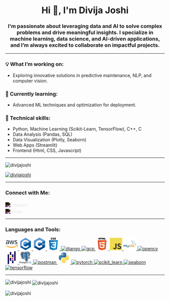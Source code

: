 <h1 align="center">Hi 👋, I'm Divija Joshi</h1>
<h3 align="center">
I'm passionate about leveraging data and AI to solve complex problems and drive meaningful insights. I specialize in machine learning, data science, and AI-driven applications, and I’m always excited to collaborate on impactful projects.
</h3>

---

<h3 align="left">💡 What I’m working on:</h3>
<ul>
  <li>Exploring innovative solutions in predictive maintenance, NLP, and computer vision.</li>
</ul>

<h3 align="left">🌱 Currently learning:</h3>
<ul>
  <li>Advanced ML techniques and optimization for deployment.</li>
</ul>

<h3 align="left">🔧 Technical skills:</h3>
<ul>
  <li>Python, Machine Learning (Scikit-Learn, TensorFlow), C++, C</li>
  <li>Data Analysis (Pandas, SQL)</li>
  <li>Data Visualization (Plotly, Seaborn)</li>
  <li>Web Apps (Streamlit)</li>
  <li>Frontend (Html, CSS, Javascript)</li>
</ul>

---

<p align="left">
  <img src="https://komarev.com/ghpvc/?username=divijajoshi&label=Profile%20views&color=0e75b6&style=flat" alt="divijajoshi" />
</p>

<p align="left">
  <a href="https://github.com/ryo-ma/github-profile-trophy">
    <img src="https://github-profile-trophy.vercel.app/?username=divijajoshi" alt="divijajoshi" />
  </a>
</p>

---

<h3 align="left">Connect with Me:</h3>
<p align="left">
  <a href="https://www.linkedin.com/in/divija-joshi/" target="blank" style="text-decoration:none;">
    <img align="center" color="white" src="https://cdn.jsdelivr.net/npm/simple-icons@3.0.1/icons/linkedin.svg" alt="LinkedIn" height="30" width="40" style="filter: invert(1);" />
    <span style="margin-left: 10px; font-size: 16px; color: #ffffff;">LinkedIn</span>
  </a>
  <br />
  <a href="mailto:divija.joshi05@gmail.com" target="blank" style="text-decoration:none;">
    <img align="center" src="https://cdn.jsdelivr.net/npm/simple-icons@3.0.1/icons/gmail.svg" alt="Gmail" height="30" width="40" style="filter: invert(1);" />
    <span style="margin-left: 10px; font-size: 16px; color: #ffffff;">Email</span>
  </a>
</p>

---

<h3 align="left">Languages and Tools:</h3>
<p align="left">
  <a href="https://aws.amazon.com" target="_blank" rel="noreferrer">
    <img src="https://raw.githubusercontent.com/devicons/devicon/master/icons/amazonwebservices/amazonwebservices-original-wordmark.svg" alt="aws" width="40" height="40" />
  </a>
  <a href="https://www.cprogramming.com/" target="_blank" rel="noreferrer">
    <img src="https://raw.githubusercontent.com/devicons/devicon/master/icons/c/c-original.svg" alt="c" width="40" height="40" />
  </a>
  <a href="https://www.w3schools.com/cpp/" target="_blank" rel="noreferrer">
    <img src="https://raw.githubusercontent.com/devicons/devicon/master/icons/cplusplus/cplusplus-original.svg" alt="cplusplus" width="40" height="40" />
  </a>
  <a href="https://www.w3schools.com/css/" target="_blank" rel="noreferrer">
    <img src="https://raw.githubusercontent.com/devicons/devicon/master/icons/css3/css3-original-wordmark.svg" alt="css3" width="40" height="40" />
  </a>
  <a href="https://www.djangoproject.com/" target="_blank" rel="noreferrer">
    <img src="https://cdn.worldvectorlogo.com/logos/django.svg" alt="django" width="40" height="40" />
  </a>
  <a href="https://cloud.google.com" target="_blank" rel="noreferrer">
    <img src="https://www.vectorlogo.zone/logos/google_cloud/google_cloud-icon.svg" alt="gcp" width="40" height="40" />
  </a>
  <a href="https://www.w3.org/html/" target="_blank" rel="noreferrer">
    <img src="https://raw.githubusercontent.com/devicons/devicon/master/icons/html5/html5-original-wordmark.svg" alt="html5" width="40" height="40" />
  </a>
  <a href="https://developer.mozilla.org/en-US/docs/Web/JavaScript" target="_blank" rel="noreferrer">
    <img src="https://raw.githubusercontent.com/devicons/devicon/master/icons/javascript/javascript-original.svg" alt="javascript" width="40" height="40" />
  </a>
  <a href="https://www.mysql.com/" target="_blank" rel="noreferrer">
    <img src="https://raw.githubusercontent.com/devicons/devicon/master/icons/mysql/mysql-original-wordmark.svg" alt="mysql" width="40" height="40" />
  </a>
  <a href="https://opencv.org/" target="_blank" rel="noreferrer">
    <img src="https://www.vectorlogo.zone/logos/opencv/opencv-icon.svg" alt="opencv" width="40" height="40" />
  </a>
  <a href="https://pandas.pydata.org/" target="_blank" rel="noreferrer">
    <img src="https://raw.githubusercontent.com/devicons/devicon/2ae2a900d2f041da66e950e4d48052658d850630/icons/pandas/pandas-original.svg" alt="pandas" width="40" height="40" />
  </a>
  <a href="https://www.postgresql.org" target="_blank" rel="noreferrer">
    <img src="https://raw.githubusercontent.com/devicons/devicon/master/icons/postgresql/postgresql-original-wordmark.svg" alt="postgresql" width="40" height="40" />
  </a>
  <a href="https://postman.com" target="_blank" rel="noreferrer">
    <img src="https://www.vectorlogo.zone/logos/getpostman/getpostman-icon.svg" alt="postman" width="40" height="40" />
  </a>
  <a href="https://www.python.org" target="_blank" rel="noreferrer">
    <img src="https://raw.githubusercontent.com/devicons/devicon/master/icons/python/python-original.svg" alt="python" width="40" height="40" />
  </a>
  <a href="https://pytorch.org/" target="_blank" rel="noreferrer">
    <img src="https://www.vectorlogo.zone/logos/pytorch/pytorch-icon.svg" alt="pytorch" width="40" height="40" />
  </a>
  <a href="https://scikit-learn.org/" target="_blank" rel="noreferrer">
    <img src="https://upload.wikimedia.org/wikipedia/commons/0/05/Scikit_learn_logo_small.svg" alt="scikit_learn" width="40" height="40" />
  </a>
  <a href="https://seaborn.pydata.org/" target="_blank" rel="noreferrer">
    <img src="https://seaborn.pydata.org/_images/logo-mark-lightbg.svg" alt="seaborn" width="40" height="40" />
  </a>
  <a href="https://www.tensorflow.org" target="_blank" rel="noreferrer">
    <img src="https://www.vectorlogo.zone/logos/tensorflow/tensorflow-icon.svg" alt="tensorflow" width="40" height="40" />
  </a>
</p>

---

<p>
  <img align="left" src="https://github-readme-stats.vercel.app/api/top-langs?username=divijajoshi&show_icons=true&locale=en&layout=compact" alt="divijajoshi" />
</p>

<p>&nbsp;<img align="center" src="https://github-readme-stats.vercel.app/api?username=divijajoshi&show_icons=true&locale=en" alt="divijajoshi" /></p>

<p><img align="center" src="https://github-readme-streak-stats.herokuapp.com/?user=divijajoshi&" alt="divijajoshi" /></p>
